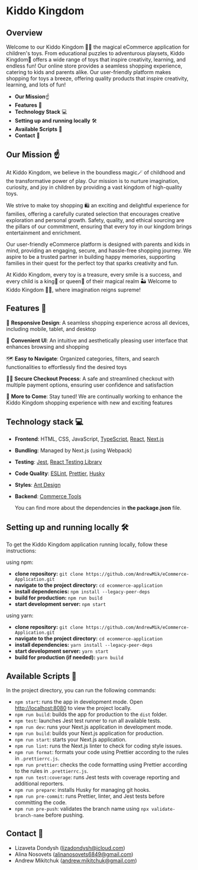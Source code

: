 # Kiddo Kingdom

## Overview

Welcome to our Kiddo Kingdom 🧸🏰 the magical eCommerce application for children's toys. From educational puzzles to adventurous playsets, Kiddo Kingdom🧸 offers a wide range of toys that inspire creativity, learning, and endless fun! Our online store provides a seamless shopping experience, catering to kids and parents alike. Our user-friendly platform makes shopping for toys a breeze, offering quality products that inspire creativity, learning, and lots of fun!

- **Our Mission**☝️
- **Features** 📘
- **Technology Stack** 💻
- **Setting up and running locally** 🛠️
- **Available Scripts** 📝
- **Contact** 📧

## Our Mission ☝️

At Kiddo Kingdom, we believe in the boundless magic🪄 of childhood and the transformative power of play. Our mission is to nurture imagination, curiosity, and joy in children by providing a vast kingdom of high-quality toys.

We strive to make toy shopping 🛍 an exciting and delightful experience for families, offering a carefully curated selection that encourages creative exploration and personal growth. Safety, quality, and ethical sourcing are the pillars of our commitment, ensuring that every toy in our kingdom brings entertainment and enrichment.

Our user-friendly eCommerce platform is designed with parents and kids in mind, providing an engaging, secure, and hassle-free shopping journey. We aspire to be a trusted partner in building happy memories, supporting families in their quest for the perfect toy that sparks creativity and fun.

At Kiddo Kingdom, every toy is a treasure, every smile is a success, and every child is a king🤴 or queen👸 of their magical realm 🏜 Welcome to Kiddo Kingdom 🧸🏰, where imagination reigns supreme!

## Features 📘

🎨 **Responsive Design**: A seamless shopping experience across all devices, including mobile, tablet, and desktop

🙂 **Convenient UI**: An intuitive and aesthetically pleasing user interface that enhances browsing and shopping

🗺 **Easy to Navigate**: Organized categories, filters, and search functionalities to effortlessly find the desired toys

👮‍♂️ **Secure Checkout Process**: A safe and streamlined checkout with multiple payment options, ensuring user confidence and satisfaction

🚀 **More to Come**: Stay tuned! We are continually working to enhance the Kiddo Kingdom shopping experience with new and exciting features

## Technology stack 💻

- **Frontend**: HTML, CSS, JavaScript, [TypeScript](https://www.typescriptlang.org/), [React](https://react.dev/), [Next.js](https://nextjs.org/)
- **Bundling**: Managed by Next.js (using Webpack)
- **Testing**: [Jest](https://jestjs.io/), [React Testing Library](https://testing-library.com/)
- **Code Quality**: [ESLint](https://eslint.org/), [Prettier](https://prettier.io/), [Husky](https://typicode.github.io/husky/)
- **Styles**: [Ant Design](https://ant.design/)
- **Backend**: [Commerce Tools](https://commercetools.com/)

  You can find more about the dependencies in **the package.json** file.

## Setting up and running locally 🛠️

To get the Kiddo Kingdom application running locally, follow these instructions:

using npm:

- **clone repository:** `git clone https://github.com/AndrewMik/eCommerce-Application.git`
- **navigate to the project directory:** `cd ecommerce-application`
- **install dependencies:** `npm install --legacy-peer-deps`
- **build for production:** `npm run build`
- **start development server:** `npm start`

using yarn:

- **clone repository:** `git clone https://github.com/AndrewMik/eCommerce-Application.git`
- **navigate to the project directory:** `cd ecommerce-application`
- **install dependencies:** `yarn install --legacy-peer-deps`
- **start development server:** `yarn start`
- **build for production (if needed):** `yarn build`

## Available Scripts 📝

In the project directory, you can run the following commands:

- `npm start`: runs the app in development mode. Open [http://localhost:8080](http://localhost:8080) to view the project locally.
- `npm run build`: builds the app for production to the `dist` folder.
- `npm test`: launches Jest test runner to run all available tests.
- `npm run dev`: runs your Next.js application in development mode.
- `npm run build`: builds your Next.js application for production.
- `npm run start`: starts your Next.js application.
- `npm run lint`: runs the Next.js linter to check for coding style issues.
- `npm run format`: formats your code using Prettier according to the rules in `.prettierrc.js`.
- `npm run prettier`: checks the code formatting using Prettier according to the rules in `.prettierrc.js`.
- `npm run test:coverage`: runs Jest tests with coverage reporting and additional reporters.
- `npm run prepare`: installs Husky for managing git hooks.
- `npm run pre-commit`: runs Prettier, linter, and Jest tests before committing the code.
- `npm run pre-push`: validates the branch name using `npx validate-branch-name` before pushing.

## Contact 📧

- Lizaveta Dondysh (lizadondysh@icloud.com)
- Alina Nosovets (alinanosovets6849@gmail.com)
- Andrew Mikitchuk (andrew.mikitchuk@gmail.com)
